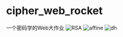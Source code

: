 # cipher_web_rocket
一个密码学的Web大作业
![RSA](http://pic.yupoo.com/luweiba/b7921d35/43c117e4.png)
![affine](http://pic.yupoo.com/luweiba/5bcea6a4/cb3984d5.png)
![dh](http://pic.yupoo.com/luweiba/662c5e9e/3257c21a.png)
